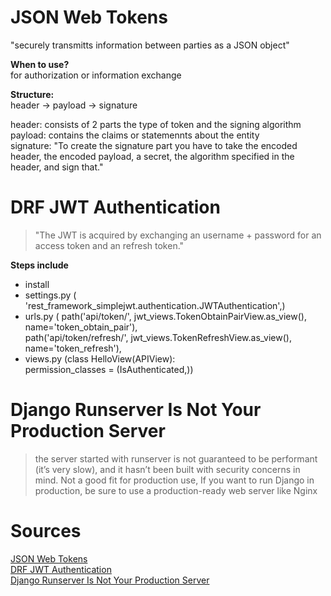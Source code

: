 # JSON Web Tokens
"securely transmitts information between parties as a JSON object"

<b> When to use? </b><br>
for authorization or information exchange

<b> Structure: </b> <br>
header -> payload -> signature

header: consists of 2 parts the type of token and the signing algorithm <br>
payload: contains the claims or statemennts about the entity <br>
signature: "To create the signature part you have to take the encoded header, the encoded payload, a secret, the algorithm specified in the header, and sign that."


# DRF JWT Authentication
> "The JWT is acquired by exchanging an username + password for an access token and an refresh token."

<b> Steps include </b> <br>
- install 
- settings.py ( 'rest_framework_simplejwt.authentication.JWTAuthentication',)
- urls.py (  path('api/token/', jwt_views.TokenObtainPairView.as_view(), name='token_obtain_pair'), <br>
    path('api/token/refresh/', jwt_views.TokenRefreshView.as_view(), name='token_refresh'),
- views.py (class HelloView(APIView): <br>
    permission_classes = (IsAuthenticated,))

#  Django Runserver Is Not Your Production Server
>  the server started with runserver is not guaranteed to be performant (it’s very slow), and it hasn’t been built with security concerns in mind. Not a good fit for production use, If you want to run Django in production, be sure to use a production-ready web server like Nginx



# Sources
[JSON Web Tokens](https://jwt.io/introduction/) <br>
[DRF JWT Authentication](https://simpleisbetterthancomplex.com/tutorial/2018/12/19/how-to-use-jwt-authentication-with-django-rest-framework.htmln)  <br>
[ Django Runserver Is Not Your Production Server](https://vsupalov.com/django-runserver-in-production/) 
